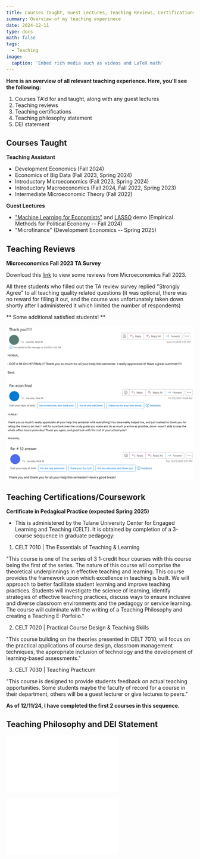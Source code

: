 ```yaml
---
title: Courses Taught, Guest Lectures, Teaching Reviews, Certifications
summary: Overview of my teaching experinece
date: 2024-12-11
type: docs
math: false
tags:
  - Teaching
image:
  caption: 'Embed rich media such as videos and LaTeX math'
---
```


**Here is an overview of all relevant teaching experience. Here, you'll see the following:**

1. Courses TA'd for and taught, along with any guest lectures
2. Teaching reviews
3. Teaching certifications
4. Teaching philosophy statement
5. DEI statement


## Courses Taught

**Teaching Assistant**

* Development Economics (Fall 2024)
* Economics of Big Data (Fall 2023, Spring 2024)
* Introductory Microeconomics (Fall 2023, Spring 2024)
* Introductory Macroeconomics (Fall 2024, Fall 2022, Spring 2023)
* Intermediate Microeconomic Theory (Fall 2022)

**Guest Lectures**

* ["Machine Learning for Economists"](Machine_Learning_for_Economists.pdf) and [LASSO](LASSO_demo_nb.pdf) demo (Empirical Methods for Political Economy -- Fall 2024)
* "Microfinance" (Development Economics -- Spring 2025)

## Teaching Reviews

**Microeconomics Fall 2023 TA Survey**

Download this [link](econ_1010_fall23_survey.pdf) to view some reviews from Microeconomics Fall 2023.

All three students who filled out the TA review survey replied "Strongly Agree" to all teaching quality related questions (it was optional, there was no reward for filling it out, and the course was unfortunately taken down shortly after I administered it which limited the number of respondents)

** Some additional satisfied students! **

![Teaching Review 1](email_olivia_segura_anonym.png)
![Teaching Review 2](email_bea_pierce_anonym.png)
![Teaching Review 3](email_sydney_simmons_anonym.png)

## Teaching Certifications/Coursework

**Certificate in Pedagical Practice (expected Spring 2025)**

* This is administered by the Tulane University Center for Engaged Learning and Teaching (CELT). It is obtained by completion of a 3-course sequence in graduate pedagogy:

1. CELT 7010 | The Essentials of Teaching & Learning

"This course is one of the series of 3 1-credit hour courses with this course being the first of the series. The nature of this course will comprise the theoretical underpinnings in effective teaching and learning. This course provides the framework upon which excellence in teaching is built. We will approach to better facilitate student learning and improve teaching practices. Students will investigate the science of learning, identify strategies of effective teaching practices, discuss ways to ensure inclusive and diverse classroom environments and the pedagogy or service learning. The course will culminate with the writing of a Teaching Philosophy and creating a Teaching E-Porfolio."

2. CELT 7020 | Practical Course Design & Teaching Skills

"This course building on the theories presented in CELT 7010, will focus on the practical applications of course design, classroom management techniques, the appropriate inclusion of technology and the development of learning-based assessments."

3. CELT 7030 | Teaching Practicum

"This course is designed to provide students feedback on actual teaching opportunities. Some students maybe the faculty of record for a course in their department, others will be a guest lecturer or give lectures to peers."

**As of 12/11/24, I have completed the first 2 courses in this sequence.**

## Teaching Philosophy and DEI Statement

![Teaching Philosophy](Teaching_Philosophy_v2.pdf)

![DEI Statement](EDI_statement_v1.pdf)


